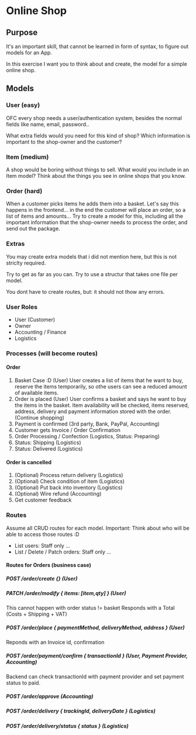 # Online Shop

## Purpose

It's an important skill, that cannot be learned in form
of syntax, to figure out models for an App.

In this exercise I want you to think about and create,
the model for a simple online shop.

## Models

### User (easy)

OFC every shop needs a user/authentication system, besides
the normal fields like name, email, password..

What extra fields would you need for this kind of shop? 
Which information is important to the shop-owner and the customer?

### Item (medium)

A shop would be boring without things to sell.
What would you include in an Item model?
Think about the things you see in online shops that you know.

### Order (hard)

When a customer picks items he adds them into a basket.
Let's say this happens in the frontend... in the end the customer
will place an order, so a list of items and amounts...
Try to create a model for this, including all the important
information that the shop-owner needs to process the order,
and send out the package.

### Extras

You may create extra models that i did not mention here, but this
is not striclty required.

Try to get as far as you can. Try to use a structur that takes one
file per model.

You dont have to create routes, but: it should not thow any errors.

### User Roles

  - User (Customer)
  - Owner
  - Accounting / Finance
  - Logistics

### Processes (will become routes)

#### Order

  1. Basket Case :D (User)
     User creates a list of items that he want to buy,
     reserve the items temporarily, so othe users can see
     a reduced amount of available items.
  2. Order is placed (User)
     User confirms a basket and says he want to buy the
     items in the basket. Item availability will be checked,
     items reserved, address, delivery and payment information
     stored with the order. (Continue shopping)
  3. Payment is confirmed (3rd party, Bank, PayPal, Accounting)
  4. Customer gets Invoice / Order Confirmation
  5. Order Processing / Confection (Logistics, Status: Preparing)
  6. Status: Shipping (Logistics)
  7. Status: Delivered (Logistics)

#### Order is cancelled  

  1. (Optional) Process return delivery (Logistics)
  2. (Optional) Check condition of item (Logistics)
  3. (Optional) Put back into inventory (Logistics)
  4. (Optional) Wire refund (Accounting)
  5. Get customer feedback

### Routes

Assume all CRUD routes for each model.
Important: Think about who will be able to access those routes :D
  - List users: Staff only ...
  - List / Delete / Patch orders: Staff only ...

#### Routes for Orders (business case)

##### POST /order/create {} (User)

##### PATCH /order/modify { items: [item,qty] } (User)
This cannot happen with order status != basket
Responds with a Total (Costs + Shipping + VAT)

##### POST /order/place { paymentMethod, deliveryMethod, address } (User)
Reponds with an Invoice id, confirmation

##### POST /order/payment/confirm { transactionId } (User, Payment Provider, Accounting)
Backend can check transactionId with payment provider and
set payment status to paid.

##### POST /order/approve (Accounting)

##### POST /order/delivery { trackingId, deliveryDate } (Logistics)

##### POST /order/delivery/status { status } (Logistics)
